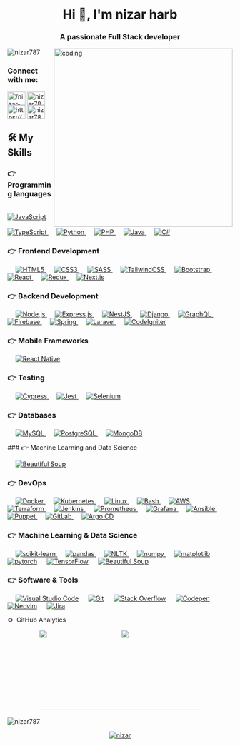 <h1 align="center">Hi 👋, I'm nizar harb</h1>
<h3 align="center">A passionate Full Stack developer</h3>
<img align="right" alt="coding" width="400" src="https://c.tenor.com/qJ5evVs-_uUAAAAC/coding.gif">

<p align="left"> <img src="https://komarev.com/ghpvc/?username=nizar787&label=Profile%20views&color=0e75b6&style=flat" alt="nizar787" /> </p>

<h3 align="left">Connect with me:</h3>
<p align="left">
<a href="https://www.linkedin.com/in/nizar-harb/" target="blank"><img align="center" src="https://raw.githubusercontent.com/rahuldkjain/github-profile-readme-generator/master/src/images/icons/Social/linked-in-alt.svg" alt="/nizar-harb-415a0376/" height="30" width="40" /></a>
<a href="https://codepen.io/nizar787" target="blank"><img align="center" src="https://raw.githubusercontent.com/rahuldkjain/github-profile-readme-generator/master/src/images/icons/Social/codepen.svg" alt="nizar787" height="30" width="40" /></a>
<a href="https://stackoverflow.com/users/17510787/nizar-harb" target="blank"><img align="center" src="https://raw.githubusercontent.com/rahuldkjain/github-profile-readme-generator/master/src/images/icons/Social/stack-overflow.svg" alt="https://stackoverflow.com/users/17510787/nizar-harb" height="30" width="40" /></a>
<a href="https://codesandbox.com/nizar787" target="blank"><img align="center" src="https://raw.githubusercontent.com/rahuldkjain/github-profile-readme-generator/master/src/images/icons/Social/codesandbox.svg" alt="nizar787" height="30" width="40" /></a>
</p>

## 🛠️ My Skills

### 👉 Programming languages

<p align="left">
  &emsp;
   <a href="https://developer.mozilla.org/en-US/docs/Web/JavaScript" target="_blank">
    <img alt="JavaScript" src="https://img.shields.io/badge/JavaScript%20-%23F7DF1E.svg?logo=javascript&logoColor=black">
  </a>
  &emsp;
  <a href="https://www.typescriptlang.org/" target="_blank">
    <img alt="TypeScript" src="https://img.shields.io/badge/typescript-%23007ACC.svg?logo=typescript&logoColor=white">
  </a>
  &emsp;
  <a href="https://www.python.org" target="_blank">
    <img alt="Python" src="https://img.shields.io/badge/Python%20-%2314354C.svg?logo=python&logoColor=white">
  </a>
  &emsp;
  <a href="https://www.php.net" target="_blank">
    <img alt="PHP" src="https://img.shields.io/badge/PHP-%23777BB4.svg?logo=php&logoColor=white">
  </a>
  &emsp;
  <a href="https://www.java.com" target="_blank">
    <img alt="Java" src="https://img.shields.io/badge/Java-%23007396.svg?logo=java&logoColor=white">
  </a>
  &emsp;
  <a href="https://www.w3schools.com/cs/" target="_blank">
    <img alt="C#" src="https://img.shields.io/badge/C%23-%23239120.svg?logo=c-sharp&logoColor=white">
  </a>
</p>

### 👉 Frontend Development

<p align="left">
  &emsp;
  <a href="https://www.w3.org/html/" target="_blank">
    <img alt="HTML5" src="https://img.shields.io/badge/HTML5%20-%23E34F26.svg?logo=html5&logoColor=white">
  </a>
  &emsp;
  <a href="https://www.w3schools.com/css/" target="_blank">
    <img alt="CSS3" src="https://img.shields.io/badge/CSS%20-%231572B6.svg?logo=css3&logoColor=white">
  </a>
  &emsp;
  <a href="https://sass-lang.com" target="_blank">
    <img alt="SASS" src="https://img.shields.io/badge/SASS-hotpink.svg?logo=SASS&logoColor=white">
  </a>
  &emsp;
  <a href="https://tailwindcss.com/" target="_blank">
    <img alt="TailwindCSS" src="https://img.shields.io/badge/tailwindcss-%2338B2AC.svg?logo=tailwind-css&logoColor=white">
  </a>
  &emsp;
  <a href="https://getbootstrap.com" target="_blank">
    <img alt="Bootstrap" src="https://img.shields.io/badge/Bootstrap-%23563D7C.svg?logo=bootstrap&logoColor=white">
  </a>
  &emsp;
  <a href="https://reactjs.org/" target="_blank">
    <img alt="React" src="https://img.shields.io/badge/react-%2320232a.svg?logo=react&logoColor=%2361DAFB">
  </a>
  &emsp;
  <a href="https://redux.js.org" target="_blank">
    <img alt="Redux" src="https://img.shields.io/badge/redux-%23593d88.svg?logo=redux&logoColor=white">
  </a>
  &emsp;
  <a href="https://nextjs.org/" target="_blank">
    <img alt="Next.js" src="https://img.shields.io/badge/next.js-%23000000.svg?logo=next.js&logoColor=white">
  </a>
</p>

### 👉 Backend Development

<p align="left">
  &emsp;
  <a href="https://nodejs.org" target="_blank">
    <img alt="Node.js" src="https://img.shields.io/badge/Node.js-%2343853D.svg?logo=node.js&logoColor=white">
  </a>
  &emsp;
  <a href="https://expressjs.com" target="_blank">
    <img alt="Express.js" src="https://img.shields.io/badge/Express.js-%23404d59.svg?logo=express&logoColor=white">
  </a>
  &emsp;
  <a href="https://nestjs.com/" target="_blank">
    <img alt="NestJS" src="https://img.shields.io/badge/NestJS-%23E0234E.svg?logo=nestjs&logoColor=white">
  </a>
  &emsp;
  <a href="https://www.djangoproject.com/" target="_blank">
    <img alt="Django" src="https://img.shields.io/badge/Django-%23092E20.svg?logo=django&logoColor=white">
  </a>
  &emsp;
  <a href="https://graphql.org" target="_blank">
    <img alt="GraphQL" src="https://img.shields.io/badge/GraphQL-%23E10098.svg?logo=graphql&logoColor=white">
  </a>
  &emsp;
  <a href="https://firebase.google.com/" target="_blank">
    <img alt="Firebase" src="https://img.shields.io/badge/Firebase-%23FFCA28.svg?logo=firebase&logoColor=black">
  </a>
  &emsp;
  <a href="https://spring.io/" target="_blank">
    <img alt="Spring" src="https://img.shields.io/badge/Spring-%236DB33F.svg?logo=spring&logoColor=white">
  </a>
  &emsp;
  <a href="https://laravel.com/" target="_blank">
    <img alt="Laravel" src="https://img.shields.io/badge/Laravel-%23FF2D20.svg?logo=laravel&logoColor=white">
  </a>
  &emsp;
<a href="https://codeigniter.com/" target="_blank">
<img alt="CodeIgniter" src="https://img.shields.io/badge/CodeIgniter-%23D35400.svg?logo=codeigniter&logoColor=white">
</a>

</p>

### 👉 Mobile Frameworks

<p align="left">
  &emsp;
  <a href="https://reactnative.dev/" target="_blank">
    <img alt="React Native" src="https://img.shields.io/badge/React_Native-%2320232a.svg?logo=react&logoColor=%2361DAFB">
  </a>
</p>

### 👉 Testing

<p align="left">
  &emsp;
  <a href="https://www.cypress.io" target="_blank">
    <img alt="Cypress" src="https://img.shields.io/badge/Cypress-%23E33332.svg?logo=cypress&logoColor=white">
  </a>
  &emsp;
  <a href="https://jestjs.io" target="_blank">
    <img alt="Jest" src="https://img.shields.io/badge/Jest-%23C21325.svg?logo=jest&logoColor=white">
  </a>
  &emsp;
  <a href="https://www.selenium.dev" target="_blank">
    <img alt="Selenium" src="https://img.shields.io/badge/Selenium-%2343B02A.svg?logo=selenium&logoColor=white">
  </a>
</p>

### 👉 Databases

<p align="left">
  &emsp;
  <a href="https://www.mysql.com/" target="_blank">
    <img alt="MySQL" src="https://img.shields.io/badge/MySQL-%234479A1.svg?logo=mysql&logoColor=white">
  </a>
  &emsp;
  <a href="https://www.postgresql.org" target="_blank">
    <img alt="PostgreSQL" src="https://img.shields.io/badge/PostgreSQL-%23316192.svg?logo=postgresql&logoColor=white">
  </a>
  &emsp;
  <a href="https://www.mongodb.com/" target="_blank">
    <img alt="MongoDB" src="https://img.shields.io/badge/MongoDB-%234ea94b.svg?logo=mongodb&logoColor=white">
  </a>
</p>
### 👉 Machine Learning and Data Science

<p align="left">
  &emsp;
  <a href="https://www.crummy.com/software/BeautifulSoup/" target="_blank">
    <img alt="Beautiful Soup" src="https://img.shields.io/badge/Beautiful_Soup-%2312100E.svg?logo=beautifulsoup&logoColor=white">
  </a>
</p>

### 👉 DevOps

<p align="left">
  &emsp;
  <a href="https://www.docker.com/" target="_blank">
    <img alt="Docker" src="https://img.shields.io/badge/Docker-%232496ED.svg?logo=docker&logoColor=white">
  </a>
  &emsp;
  <a href="https://kubernetes.io" target="_blank">
    <img alt="Kubernetes" src="https://img.shields.io/badge/Kubernetes-%23326CE5.svg?logo=kubernetes&logoColor=white">
  </a>
  &emsp;
  <a href="https://www.linux.org/" target="_blank">
    <img alt="Linux" src="https://img.shields.io/badge/Linux-%23FCC624.svg?logo=linux&logoColor=black">
  </a>
  &emsp;
  <a href="https://www.gnu.org/software/bash/" target="_blank">
    <img alt="Bash" src="https://img.shields.io/badge/Bash-%234EAA25.svg?logo=gnu-bash&logoColor=white">
  </a>
  &emsp;
  <a href="https://aws.amazon.com" target="_blank">
    <img alt="AWS" src="https://img.shields.io/badge/AWS-%23FF9900.svg?logo=amazon-aws&logoColor=white">
  </a>
  &emsp;
  <a href="https://www.terraform.io/" target="_blank">
    <img alt="Terraform" src="https://img.shields.io/badge/Terraform-%235835CC.svg?logo=terraform&logoColor=white">
  </a>
  &emsp;
  <a href="https://www.jenkins.io" target="_blank">
    <img alt="Jenkins" src="https://img.shields.io/badge/Jenkins-%232C5263.svg?logo=jenkins&logoColor=white">
  </a>
    &emsp;
  <a href="https://prometheus.io/" target="_blank">
    <img alt="Prometheus" src="https://img.shields.io/badge/Prometheus-%23E6522C.svg?logo=prometheus&logoColor=white">
  </a>
  &emsp;
  <a href="https://grafana.com" target="_blank">
    <img alt="Grafana" src="https://img.shields.io/badge/Grafana-%23F46800.svg?logo=grafana&logoColor=white">
  </a>
  &emsp;
  <a href="https://www.ansible.com/" target="_blank">
    <img alt="Ansible" src="https://img.shields.io/badge/Ansible-%23EE0000.svg?logo=ansible&logoColor=white">
  </a>
  &emsp;
  <a href="https://puppet.com" target="_blank">
    <img alt="Puppet" src="https://img.shields.io/badge/Puppet-%23FFAE1A.svg?logo=puppet&logoColor=black">
  </a>
  &emsp;
  <a href="https://about.gitlab.com/" target="_blank">
    <img alt="GitLab" src="https://img.shields.io/badge/GitLab-%23FCA121.svg?logo=gitlab&logoColor=white">
  </a>
  &emsp;
  <a href="https://argo-cd.readthedocs.io/" target="_blank">
    <img alt="Argo CD" src="https://img.shields.io/badge/Argo%20CD-%23EF7B4D.svg?logo=argo&logoColor=white">
  </a>
</p>

### 👉 Machine Learning & Data Science

<p align="left">
  &emsp;
  <a href="https://scikit-learn.org/" target="_blank">
    <img alt="scikit-learn" src="https://img.shields.io/badge/scikit--learn-%23F7931E.svg?logo=scikit-learn&logoColor=white">
  </a>
  &emsp;
  <a href="https://pandas.pydata.org/" target="_blank">
    <img alt="pandas" src="https://img.shields.io/badge/pandas-%23150458.svg?logo=pandas&logoColor=white">
  </a>
  &emsp;
  <a href="https://www.nltk.org/" target="_blank">
    <img alt="NLTK" src="https://img.shields.io/badge/NLTK-%234B0082.svg?logo=nltk&logoColor=white">
  </a>
  &emsp;
  <a href="https://numpy.org/" target="_blank">
    <img alt="numpy" src="https://img.shields.io/badge/numpy-%23013243.svg?logo=numpy&logoColor=white">
  </a>
    &emsp;
    <a href="https://matplotlib.org/" target="_blank"><img alt="matplotlib" src="https://img.shields.io/badge/Matplotlib-%23D35400.svg?logo=matplotlib&logoColor=white"></a>
  &emsp;
    <a href="https://pytorch.org/" target="_blank"><img alt="pytorch" src="https://img.shields.io/badge/PyTorch-%23EE4C2C.svg?logo=pytorch&logoColor=white"></a>
  &emsp;
    <a href="https://www.tensorflow.org/" target="_blank"><img alt="TensorFlow" src="https://img.shields.io/badge/TensorFlow-%23FF6F00.svg?logo=tensorflow&logoColor=white"></a>
  &emsp;
    <a href="https://www.crummy.com/software/BeautifulSoup/" target="_blank"><img alt="Beautiful Soup" src="https://img.shields.io/badge/Beautiful%20Soup-%23FF6F00.svg?logo=beautiful-soup&logoColor=white"></a>

</p>

### 👉 Software & Tools

<p align="left">
  &emsp;
  <a href="#"><img alt="Visual Studio Code" src="https://img.shields.io/badge/VS%20Code-%23007ACC.svg?logo=visual-studio-code&logoColor=white"></a>
  &emsp;
  <a href="#"><img alt="Git" src="https://img.shields.io/badge/Git-%23F05032.svg?logo=git&logoColor=white"></a>
  &emsp;
  <a href="#"><img alt="Stack Overflow" src="https://img.shields.io/badge/Stack%20Overflow-%23FE7A16.svg?logo=stack-overflow&logoColor=white"></a>
  &emsp;
  <a href="#"><img alt="Codepen" src="https://img.shields.io/badge/CodePen-%23000000.svg?logo=codepen&logoColor=white"></a>
  &emsp;
  <a href="#"><img alt="Neovim" src="https://img.shields.io/badge/Neovim-%2357A143.svg?logo=neovim&logoColor=white"></a>
  &emsp;
  <a href="#"><img alt="Jira" src="https://img.shields.io/badge/Jira-%230052CC.svg?logo=jira&logoColor=white"></a>
</p>

⚙️ &nbsp;GitHub Analytics

<p align="center">
  <img height="180em" src="https://github-readme-stats-eight-theta.vercel.app/api?username=nizar787&show_icons=true&theme=algolia&include_all_commits=true&count_private=true"/>
  <img height="180em" src="https://github-readme-stats-eight-theta.vercel.app/api/top-langs/?username=nizar787&layout=compact&langs_count=10&theme=algolia&include_all_commits=true&count_private=true"/>
</p>
<p><img align="center" src="https://github-readme-streak-stats.herokuapp.com/?user=nizar787&theme=algolia&include_all_commits=true&count_private=true" alt="nizar787" /></p>
<p align="center">
  <a href="">
    <img src="https://github-profile-trophy.vercel.app/?username=nizar787&theme=algolia&margin-w=5" alt="nizar"/>
  </a>
</p>
